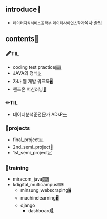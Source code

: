 ## introduce📝
* `데이터지식서비스공학부` `데이터사이언스학과`석사 졸업

## contents📑<a id='contents'></a>
### 🖋TIL
  * coding test practice[⌨](../../../coding_test)
  * JAVA의 정석[☕](../../../java_essence)
  * 자바 웹 개발 워크북[🖥](../../../java_web_dev_workbook)
  * 핸즈온 머신러닝[📱](../../../hands_on_machinelearning)

### ✏TIL
  * 데이터분석준전문가 ADsP[✏](../../../ADsp_stusdy)

### 🧿projects
  * final_project[📊](../../../HEXinAR_exawave_service)
  * 2nd_semi_project[🐻](../../../kd_semi-proJ2_goms_recruitpredict)
  * 1st_semi_project[📈](../../../kd_proJ1covid-19_analysis_web)

### 💾training
  * miracom_java[⌨](../../../miracom_javaEduSummary)
  * kdigital_multicampus⌨
    * minsung_webscraping[🖥](../../../minsung_webscraping)
    * machinelearning[🖥](../../../minsung_machinelearning)
    * django
      * dashboard[📇](../../../0715_dashboard)
